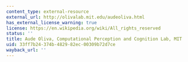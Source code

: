 ```yaml
---
content_type: external-resource
external_url: http://olivalab.mit.edu/audeoliva.html
has_external_license_warning: true
license: https://en.wikipedia.org/wiki/All_rights_reserved
status: ''
title: Aude Oliva, Computational Perception and Cognition Lab, MIT
uid: 33ff7b24-374b-4829-82ec-00309b72d7ce
wayback_url: ''
---
```

